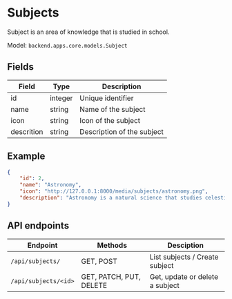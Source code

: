 # Subjects

Subject is an area of knowledge that is studied in school.

Model: ``backend.apps.core.models.Subject``

## Fields

| Field      | Type    | Description                |
| ---------- | ------- | -------------------------- |
| id         | integer | Unique identifier          |
| name       | string  | Name of the subject        |
| icon       | string  | Icon of the subject        |
| descrition | string  | Description of the subject |

## Example

```json
{
    "id": 2,
    "name": "Astronomy",
    "icon": "http://127.0.0.1:8000/media/subjects/astronomy.png",
    "description": "Astronomy is a natural science that studies celestial objects and phenomena."
}
```

## API endpoints

| Endpoint                     | Methods                 | Desciption                      |
| ---------------------------- | ----------------------- | ------------------------------- |
| `/api/subjects/`     | GET, POST               | List subjects / Create subject  |
| `/api/subjects/<id>` | GET, PATCH, PUT, DELETE | Get, update or delete a subject |
